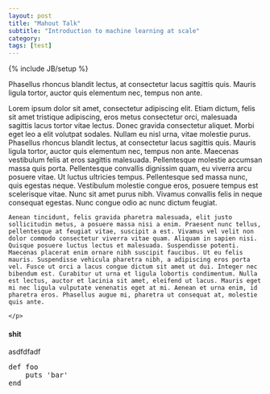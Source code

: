 ```yaml
---
layout: post
title: "Mahout Talk"
subtitle: "Introduction to machine learning at scale"
category: 
tags: [test]
---
```

{% include JB/setup %}
<section class="row">
	<p class="span11 well">Phasellus rhoncus blandit lectus, at consectetur lacus sagittis quis. Mauris ligula tortor, auctor quis elementum nec, tempus non ante.</p>
	<p class="span12">Lorem ipsum dolor sit amet, consectetur adipiscing elit. Etiam dictum, felis sit amet tristique adipiscing, eros metus consectetur orci, malesuada sagittis lacus tortor vitae lectus. Donec gravida consectetur aliquet. Morbi eget leo a elit volutpat sodales. Nullam eu nisl urna, vitae molestie purus. Phasellus rhoncus blandit lectus, at consectetur lacus sagittis quis. Mauris ligula tortor, auctor quis elementum nec, tempus non ante. Maecenas vestibulum felis at eros sagittis malesuada. Pellentesque molestie accumsan massa quis porta. Pellentesque convallis dignissim quam, eu viverra arcu posuere vitae. Ut luctus ultricies tempus. Pellentesque sed massa nunc, quis egestas neque. Vestibulum molestie congue eros, posuere tempus est scelerisque vitae. Nunc sit amet purus nibh. Vivamus convallis felis in neque consequat egestas. Nunc congue odio ac nunc dictum feugiat.

	Aenean tincidunt, felis gravida pharetra malesuada, elit justo sollicitudin metus, a posuere massa nisi a enim. Praesent nunc tellus, pellentesque at feugiat vitae, suscipit a est. Vivamus vel velit non dolor commodo consectetur viverra vitae quam. Aliquam in sapien nisi. Quisque posuere luctus lectus et malesuada. Suspendisse potenti. Maecenas placerat enim ornare nibh suscipit faucibus. Ut eu felis mauris. Suspendisse vehicula pharetra nibh, a adipiscing eros porta vel. Fusce ut orci a lacus congue dictum sit amet ut dui. Integer nec bibendum est. Curabitur ut urna et ligula lobortis condimentum. Nulla est lectus, auctor et lacinia sit amet, eleifend ut lacus. Mauris eget mi nec ligula vulputate venenatis eget at mi. Aenean et urna enim, id pharetra eros. Phasellus augue mi, pharetra ut consequat at, molestie quis ante.

	</p>
</section>

<h4>shit</h4>

<section class="row">
<p class="span12">asdfdfadf</p>
<pre class="prettyprint linenums span12">def foo
	puts 'bar'
end
</pre>
</section>


